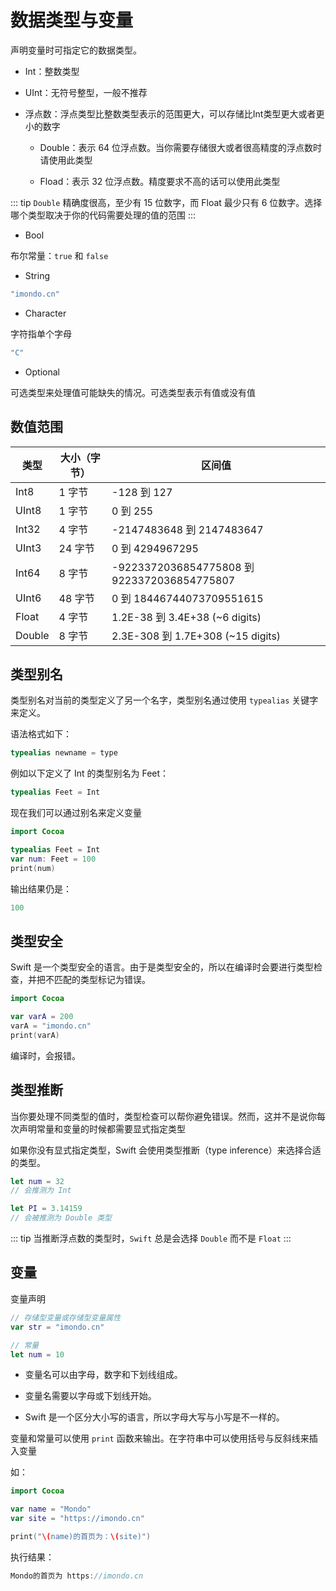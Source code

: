 # 数据类型与变量

声明变量时可指定它的数据类型。

- Int：整数类型

- UInt：无符号整型，一般不推荐

- 浮点数：浮点类型比整数类型表示的范围更大，可以存储比Int类型更大或者更小的数字

  - Double：表示 64 位浮点数。当你需要存储很大或者很高精度的浮点数时请使用此类型

  - Fload：表示 32 位浮点数。精度要求不高的话可以使用此类型

::: tip
`Double` 精确度很高，至少有 15 位数字，而 Float 最少只有 6 位数字。选择哪个类型取决于你的代码需要处理的值的范围
:::

- Bool

布尔常量：`true` 和 `false`

- String

```swift
"imondo.cn"
```

- Character

字符指单个字母

```swift
"C"
```

- Optional 

可选类型来处理值可能缺失的情况。可选类型表示有值或没有值

## 数值范围

|类型	|大小（字节）|区间值|
|  ----  | ----  | ----  | 
|Int8	|1 字节	|-128 到 127|
|UInt8|	1 字节	| 0 到 255|
|Int32|	4 字节	| -2147483648 到 2147483647|
|UInt3| 24 字节| 	0 到 4294967295|
|Int64|	8 字节	| -9223372036854775808 到 9223372036854775807|
|UInt6| 48 字节| 	0 到 18446744073709551615|
|Float|	4 字节	| 1.2E-38 到 3.4E+38 (~6 digits)|
|Double| 8 字节| 	2.3E-308 到 1.7E+308 (~15 digits)|

## 类型别名

类型别名对当前的类型定义了另一个名字，类型别名通过使用 `typealias` 关键字来定义。

语法格式如下：

```swift
typealias newname = type
```

例如以下定义了 Int 的类型别名为 Feet：

```swift
typealias Feet = Int
```

现在我们可以通过别名来定义变量

```swift
import Cocoa

typealias Feet = Int
var num: Feet = 100
print(num)
```

输出结果仍是：

```swift
100
```

## 类型安全

Swift 是一个类型安全的语言。由于是类型安全的，所以在编译时会要进行类型检查，并把不匹配的类型标记为错误。

```swift
import Cocoa

var varA = 200
varA = "imondo.cn"
print(varA)
```
编译时，会报错。

## 类型推断

当你要处理不同类型的值时，类型检查可以帮你避免错误。然而，这并不是说你每次声明常量和变量的时候都需要显式指定类型

如果你没有显式指定类型，Swift 会使用类型推断（type inference）来选择合适的类型。

```swift
let num = 32
// 会推测为 Int

let PI = 3.14159
// 会被推测为 Double 类型
```

::: tip
当推断浮点数的类型时，`Swift` 总是会选择 `Double` 而不是 `Float`
:::

## 变量

变量声明

```swift
// 存储型变量或存储型变量属性
var str = "imondo.cn"

// 常量
let num = 10
```

- 变量名可以由字母，数字和下划线组成。

- 变量名需要以字母或下划线开始。

- Swift 是一个区分大小写的语言，所以字母大写与小写是不一样的。


变量和常量可以使用 `print` 函数来输出。在字符串中可以使用括号与反斜线来插入变量

如：

```swift
import Cocoa

var name = "Mondo"
var site = "https://imondo.cn"

print("\(name)的首页为：\(site)")
```

执行结果：

```swift
Mondo的首页为 https://imondo.cn
```